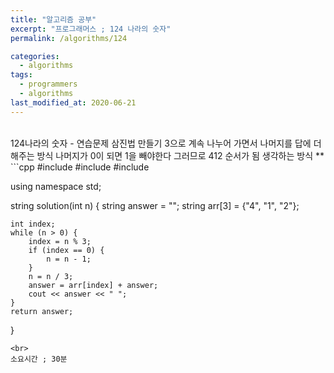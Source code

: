 ```yaml
---
title: "알고리즘 공부"
excerpt: "프로그래머스 ; 124 나라의 숫자"
permalink: /algorithms/124

categories:
  - algorithms
tags:
  - programmers
  - algorithms
last_modified_at: 2020-06-21
---
```

<br>
124나라의 숫자 - 연습문제
<https://programmers.co.kr/learn/courses/30/lessons/12899>
삼진법 만들기
3으로 계속 나누어 가면서 나머지를 답에 더해주는 방식
나머지가 0이 되면 1을 빼야한다
그러므로 412 순서가 됨
생각하는 방식 **
<br>
```cpp
#include <string>
#include <vector>
#include <iostream>

using namespace std;

string solution(int n) {
    string answer = "";
    string arr[3] = {"4", "1", "2"};

    int index;
    while (n > 0) {
        index = n % 3;
        if (index == 0) {
            n = n - 1;
        }
        n = n / 3;
        answer = arr[index] + answer;
        cout << answer << " ";
    }
    return answer;
}
```
<br>
소요시간 ; 30분
